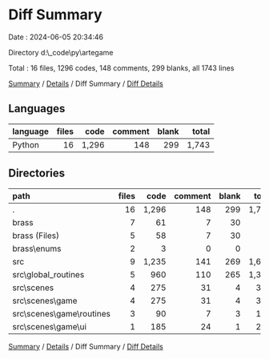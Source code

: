 # Diff Summary

Date : 2024-06-05 20:34:46

Directory d:\\_code\\py\\artegame

Total : 16 files,  1296 codes, 148 comments, 299 blanks, all 1743 lines

[Summary](results.md) / [Details](details.md) / Diff Summary / [Diff Details](diff-details.md)

## Languages
| language | files | code | comment | blank | total |
| :--- | ---: | ---: | ---: | ---: | ---: |
| Python | 16 | 1,296 | 148 | 299 | 1,743 |

## Directories
| path | files | code | comment | blank | total |
| :--- | ---: | ---: | ---: | ---: | ---: |
| . | 16 | 1,296 | 148 | 299 | 1,743 |
| brass | 7 | 61 | 7 | 30 | 98 |
| brass (Files) | 5 | 58 | 7 | 30 | 95 |
| brass\\enums | 2 | 3 | 0 | 0 | 3 |
| src | 9 | 1,235 | 141 | 269 | 1,645 |
| src\\global_routines | 5 | 960 | 110 | 265 | 1,335 |
| src\\scenes | 4 | 275 | 31 | 4 | 310 |
| src\\scenes\\game | 4 | 275 | 31 | 4 | 310 |
| src\\scenes\\game\\routines | 3 | 90 | 7 | 3 | 100 |
| src\\scenes\\game\\ui | 1 | 185 | 24 | 1 | 210 |

[Summary](results.md) / [Details](details.md) / Diff Summary / [Diff Details](diff-details.md)